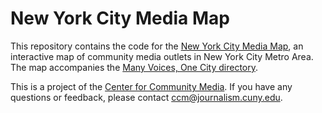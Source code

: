 # New York City Media Map

This repository contains the code for the [New York City Media Map](https://nycmap.journalism.cuny.edu/), an interactive map of community media outlets in New York City Metro Area. The map accompanies the [Many Voices, One City directory](https://directory-ccm.journalism.cuny.edu/).

This is a project of the [Center for Community Media](https://www.journalism.cuny.edu/centers/center-community-media/). If you have any questions or feedback, please contact [ccm@journalism.cuny.edu](mailto:ccm@journalism.cuny.edu).
